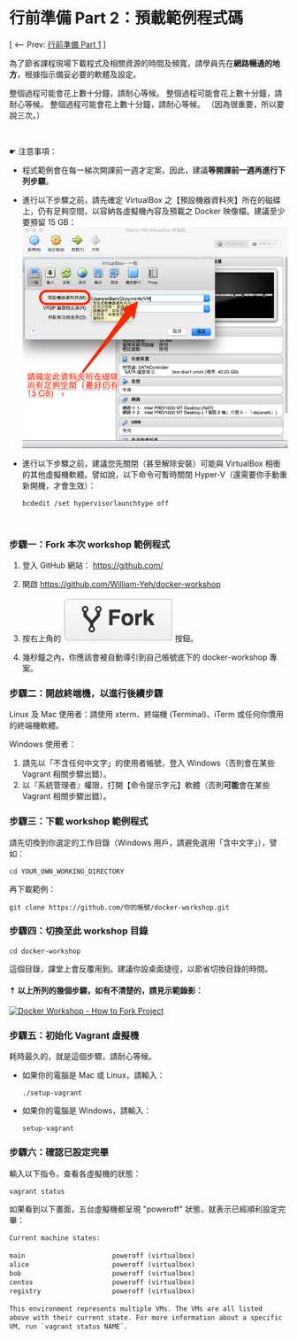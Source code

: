 行前準備 Part 2：預載範例程式碼
===

[ <-- Prev: [行前準備 Part 1](prepare.md)  ]


為了節省課程現場下載程式及相關資源的時間及頻寬，請學員先在**網路暢通的地方**，根據指示備妥必要的軟體及設定。

整個過程可能會花上數十分鐘，請耐心等候。
整個過程可能會花上數十分鐘，請耐心等候。
整個過程可能會花上數十分鐘，請耐心等候。
（因為很重要，所以要說三次。）

&nbsp;

☛ 注意事項：

- 程式範例會在每一梯次開課前一週才定案，因此，建議**等開課前一週再進行下列步驟**。

- 進行以下步驟之前，請先確定 VirtualBox 之【預設機器資料夾】所在的磁碟上，仍有足夠空間，以容納各虛擬機內容及預載之 Docker 映像檔。建議至少要預留 15 GB：
  ![預留 VirtualBox 虛擬機所需空間](img/vbox-diskspace.png)

- 進行以下步驟之前，建議您先關閉（甚至解除安裝）可能與 VirtualBox 相衝的其他虛擬機軟體。譬如說，以下命令可暫時關閉 Hyper-V（還需要你手動重新開機，才會生效）：

  ```
  bcdedit /set hypervisorlaunchtype off
  ```


&nbsp;


### 步驟一：Fork 本次 workshop 範例程式

1. 登入 GitHub 網站： https://github.com/

2. 開啟 https://github.com/William-Yeh/docker-workshop

3. 按右上角的 ![Fork Button](img/icon-github-fork.png) 按鈕。

4. 幾秒鐘之內，你應該會被自動導引到自己帳號底下的 docker-workshop 專案。


### 步驟二：開啟終端機，以進行後續步驟

Linux 及 Mac 使用者：請使用 xterm、終端機 (Terminal)、iTerm 或任何你慣用的終端機軟體。

Windows 使用者：

1. 請先以「不含任何中文字」的使用者帳號，登入 Windows（否則會在某些 Vagrant 相關步驟出錯）。
2. 以『系統管理者』權限，打開【命令提示字元】軟體（否則**可能**會在某些 Vagrant 相關步驟出錯）。




### 步驟三：下載 workshop 範例程式

請先切換到你選定的工作目錄（Windows 用戶，請避免選用「含中文字」），譬如：

   ```shell
   cd YOUR_OWN_WORKING_DIRECTORY
   ```

再下載範例：

   ```shell
   git clone https://github.com/你的帳號/docker-workshop.git
   ```



### 步驟四：切換至此 workshop 目錄

```shell
cd docker-workshop
```

這個目錄，課堂上會反覆用到。建議你設桌面捷徑，以節省切換目錄的時間。


#### ⇡ 以上所列的幾個步驟，如有不清楚的，請見示範錄影：

[![Docker Workshop - How to Fork Project](http://img.youtube.com/vi/n2ogtWHZRzo/0.jpg)](http://youtu.be/n2ogtWHZRzo)


### 步驟五：初始化 Vagrant 虛擬機

耗時最久的，就是這個步驟，請耐心等候。

- 如果你的電腦是 Mac 或 Linux，請輸入：

  ```shell
  ./setup-vagrant
  ```

- 如果你的電腦是 Windows，請輸入：

  ```shell
  setup-vagrant
  ```


### 步驟六：確認已設定完畢

輸入以下指令，查看各虛擬機的狀態：

```shell
vagrant status
```

如果看到以下畫面，五台虛擬機都呈現 "poweroff" 狀態，就表示已經順利設定完畢：

```
Current machine states:

main                      poweroff (virtualbox)
alice                     poweroff (virtualbox)
bob                       poweroff (virtualbox)
centos                    poweroff (virtualbox)
registry                  poweroff (virtualbox)

This environment represents multiple VMs. The VMs are all listed
above with their current state. For more information about a specific
VM, run `vagrant status NAME`.
```

